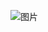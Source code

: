 ![图片](https://user-images.githubusercontent.com/90245286/223317933-4aeb496c-ea46-42f1-8173-1e63671e18ff.png)
